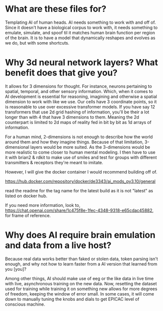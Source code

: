# What are these files for?

Templating AI of human heads. AI needs something to work with and off of. Since it doesn't have a biological corpus to work with, it needs something to emulate, simulate, and
 spoof til it matches human brain function per region of the brain. It is to have a model that dynamically reshapes and evolves as we do, but with some shortcuts.

# Why 3d neural network layers? What benefit does that give you?

It allows for 3 dimensions for thought. For instance, neurons pertaining to spatial, temporal, and other sensory information. Which, when it comes to AI development is essential for
 reasoning, imagining and otherwise a spatial dimension to work with like we use. Our cells have 3 coordinate points, so it is reasonable to use over excessive transformer models.
If you have say 12 transformers that use 2d grid hashing of information, you'll be their a lot longer than with 4 that have 3 dimensions to them. Meaning the 2d counterpart is
 limited to 2d maps of reality fed in bit by bit as 1d arrays of information.

For a human mind, 2-dimensions is not enough to describe how the world around them and how they imagine things. Because of that limitation, 3-dimensional layers would be more suited. As the 3-dimensions would be more realistic to come closer to human mental modeling. I then have to use it with brian2 & rdkit to make use of smiles and test for groups with different transmitters & receptors they're meant to imitate. 

However, I will give the docker container I would recommend building off of. 

https://hub.docker.com/repository/docker/de3343/ai_mods_py3.10/general

read the readme for the tag name for the latest build as it is not "latest" as listed on docker hub.

If you need more information, look to, https://chat.openai.com/share/1c475f8e-1fec-4348-9318-e65cdac45882, for frame of reference.

# Why does AI require brain emulation and data from a live host?

Because real data works better than faked or stolen data, token parsing isn't enough, and why not how to learn faster from a AI version that learned from you [you]? 

Among other things, AI should make use of eeg or the like data in live time with live, asynchronous training on the new data.
Now, resetting the dataset used for training while training it on something new allows for more degrees of freedom, keeping the window of error small.
In some cases, it will come down to manually tuning the knobs and dials to get EPICAC level of conscious machine.
